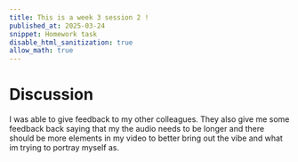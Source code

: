 ```yaml
---
title: This is a week 3 session 2 !
published_at: 2025-03-24
snippet: Homework task 
disable_html_sanitization: true
allow_math: true
---
```

# Discussion

I was able to give feedback to my other colleagues. They also give me some feedback back saying that my the audio needs to be longer and there should be more elements in my video to better bring out the vibe and what im trying to portray myself as.


